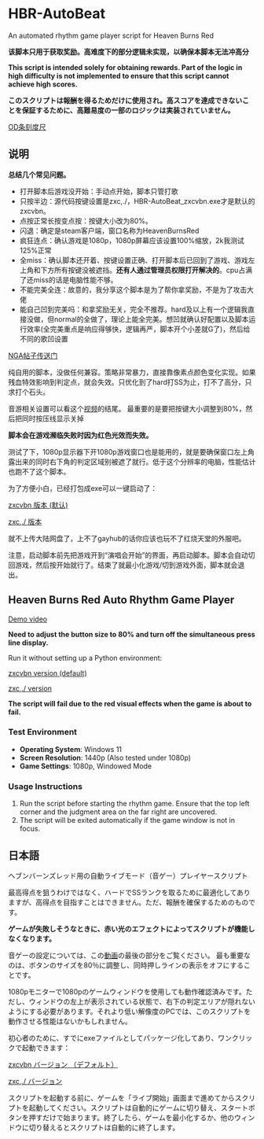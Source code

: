 # HBR-AutoBeat
An automated rhythm game player script for Heaven Burns Red

**该脚本只用于获取奖励。高难度下的部分逻辑未实现，以确保本脚本无法冲高分**

**This script is intended solely for obtaining rewards. Part of the logic in high difficulty is not implemented to ensure that this script cannot achieve high scores.**

**このスクリプトは報酬を得るためだけに使用され。高スコアを達成できないことを保証するために、高難易度の一部のロジックは実装されていません。**

[OD条刻度尺](https://github.com/yujianke100/HBR-OD-Ruler)

## 说明

**总结几个常见问题。**
- 打开脚本后游戏没开始：手动点开始，脚本只管打歌
- 只按半边：源代码按键设置是zxc,./，HBR-AutoBeat_zxcvbn.exe才是默认的zxcvbn。
- 点按正常长按变点按：按键大小改为80%。
- 闪退：确定是steam客户端，窗口名称为HeavenBurnsRed
- 疯狂连点：确认游戏是1080p，1080p屏幕应该设置100%缩放，2k我测试125%正常
- 全miss：确认脚本还开着、按键设置正确、打开脚本后已回到了游戏、游戏左上角和下方所有按键没被遮挡。**还有人通过管理员权限打开解决的**。cpu占满了还miss的话是电脑性能不够。
- 不能完美全连：故意的，我分享这个脚本是为了帮你拿奖励，不是为了攻击大佬
- 能自己凹到完美吗：和拿奖励无关，完全不推荐。hard及以上有一个逻辑我直接没做，但normal的全做了，理论上能全完美。想凹就确认好配置以及脚本运行效率(全完美重点是响应得够快，逻辑再严，脚本开个小差就G了)，然后给不同的歌凹设置

[NGA帖子传送门](https://bbs.nga.cn/read.php?&tid=41488250)

纯自用的脚本，没做任何兼容。策略非常暴力，直接靠像素点颜色变化实现。如果残血特效影响到判定点，就会失效。只优化到了hard打SS为止，打不了高分，只求打个石头。

音游相关设置可以看这个[视频](https://www.bilibili.com/video/BV1ePH7eSEwJ)的结尾。
最重要的是要把按键大小调整到80%，然后把同时按压线显示关掉

**脚本会在游戏濒临失败时因为红色光效而失效。**

测试了下，1080p显示器下开1080p游戏窗口也是能用的，就是要确保窗口左上角露出来的同时右下角的判定区域别被遮了就行。低于这个分辨率的电脑，性能估计也跑不了这个脚本。

为了方便小白，已经打包成exe可以一键启动了：

[zxcvbn 版本 (默认)](https://github.com/yujianke100/HBR-AutoBeat/releases/download/v1.0/HBR-AutoBeat_zxcvbn.exe)

[zxc,./ 版本](https://github.com/yujianke100/HBR-AutoBeat/releases/download/v1.0/HBR-AutoBeat.exe)

就不上传大陆网盘了，上不了gayhub的话你应该也玩不了红烧天堂的外服吧。

注意，启动脚本前先把游戏开到“演唱会开始”的界面，再启动脚本。脚本会自动切回游戏，然后按开始就行了。结束了就最小化游戏/切到游戏外面，脚本就会退出。


## Heaven Burns Red Auto Rhythm Game Player


[Demo video](https://www.bilibili.com/video/BV1ePH7eSEwJ)

**Need to adjust the button size to 80% and turn off the simultaneous press line display.**

Run it without setting up a Python environment: 

[zxcvbn version (default)](https://github.com/yujianke100/HBR-AutoBeat/releases/download/v1.0/HBR-AutoBeat_zxcvbn.exe)

[zxc,./ version](https://github.com/yujianke100/HBR-AutoBeat/releases/download/v1.0/HBR-AutoBeat.exe)

**The script will fail due to the red visual effects when the game is about to fail.**

### Test Environment
- **Operating System**: Windows 11
- **Screen Resolution**: 1440p (Also tested under 1080p)
- **Game Settings**: 1080p, Windowed Mode

### Usage Instructions
1. Run the script before starting the rhythm game. Ensure that the top left corner and the judgment area on the far right are uncovered.
2. The script will be exited automatically if the game window is not in focus.

## 日本語

ヘブンバーンズレッド用の自動ライブモード（音ゲー）プレイヤースクリプト

最高得点を狙うわけではなく、ハードでSSランクを取るために最適化してありますが、高得点を目指すことはできません。ただ、報酬を確保するためのものです。

**ゲームが失敗しそうなときに、赤い光のエフェクトによってスクリプトが機能しなくなります。**

音ゲーの設定については、この[動画](https://www.bilibili.com/video/BV1ePH7eSEwJ)の最後の部分をご覧ください。
最も重要なのは、ボタンのサイズを80％に調整し、同時押しラインの表示をオフにすることです。

1080pモニターで1080pのゲームウィンドウを使用しても動作確認済みです。ただし、ウィンドウの左上が表示されている状態で、右下の判定エリアが隠れないようにする必要があります。それより低い解像度のPCでは、このスクリプトを動作させる性能はないかもしれません。

初心者のために、すでにexeファイルとしてパッケージ化してあり、ワンクリックで起動できます：

[zxcvbn バージョン （デフォルト）](https://github.com/yujianke100/HBR-AutoBeat/releases/download/v1.0/HBR-AutoBeat_zxcvbn.exe)

[zxc,./ バージョン ](https://github.com/yujianke100/HBR-AutoBeat/releases/download/v1.0/HBR-AutoBeat.exe)

スクリプトを起動する前に、ゲームを「ライブ開始」画面まで進めてからスクリプトを起動してください。スクリプトは自動的にゲームに切り替え、スタートボタンを押すだけで始まります。終了したら、ゲームを最小化するか、他のウィンドウに切り替えるとスクリプトは自動的に終了します。
